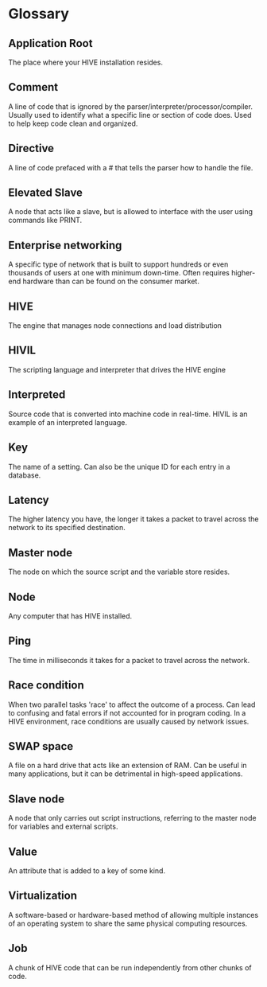 # Glossary

## Application Root

The place where your HIVE installation resides.

## Comment

A line of code that is ignored by the parser/interpreter/processor/compiler. Usually used to identify what a specific line or section of code does. Used to help keep code clean and organized.

## Directive

A line of code prefaced with a # that tells the parser how to handle the file.

## Elevated Slave

A node that acts like a slave, but is allowed to interface with the user using commands like PRINT.

## Enterprise networking

A specific type of network that is built to support hundreds or even thousands of users at one with minimum down-time. Often requires higher-end hardware than can be found on the consumer market.

## HIVE

The engine that manages node connections and load distribution

## HIVIL

The scripting language and interpreter that drives the HIVE engine

## Interpreted

Source code that is converted into machine code in real-time. HIVIL is an example of an interpreted language.

## Key

The name of a setting. Can also be the unique ID for each entry in a database.

## Latency

The higher latency you have, the longer it takes a packet to travel across the network to its specified destination.

## Master node

The node on which the source script and the variable store resides.

## Node

Any computer that has HIVE installed.

## Ping

The time in milliseconds it takes for a packet to travel across the network.

## Race condition

When two parallel tasks 'race' to affect the outcome of a process. Can lead to confusing and fatal errors if not accounted for in program coding. In a HIVE environment, race conditions are usually caused by network issues.

## SWAP space

A file on a hard drive that acts like an extension of RAM. Can be useful in many applications, but it can be detrimental in high-speed applications.

## Slave node

A node that only carries out script instructions, referring to the master node for variables and external scripts.

## Value

An attribute that is added to a key of some kind.

## Virtualization

A software-based or hardware-based method of allowing multiple instances of an operating system to share the same physical computing resources.

## Job

A chunk of HIVE code that can be run independently from other chunks of code.